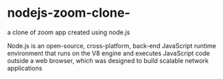 # nodejs-zoom-clone-
a clone of zoom app created using node.js 


Node.js is an open-source, cross-platform, back-end JavaScript runtime environment that runs on the V8 engine and executes JavaScript code outside a web browser, which was designed to build scalable network applications
